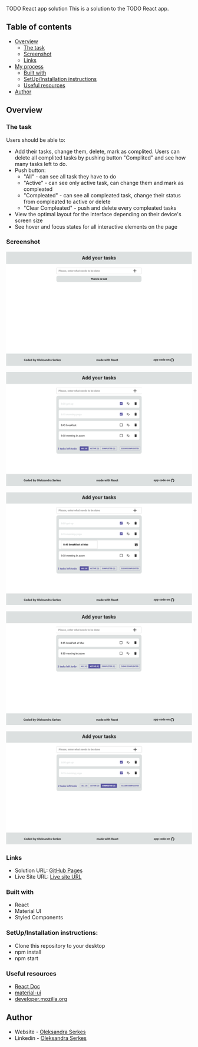TODO React app solution
This is a solution to the TODO React app.

## Table of contents

- [Overview](#overview)
  - [The task](#the-task)
  - [Screenshot](#screenshot)
  - [Links](#links)
- [My process](#my-process)
  - [Built with](#built-with)
  - [SetUp/Installation instructions](#setUp/installation-instructions)
  - [Useful resources](#useful-resources)
- [Author](#author)

## Overview

### The task

Users should be able to:

- Add their tasks, change them, delete, mark as complited. Users can delete all complited tasks by pushing button "Complited" and see how many tasks left to do.
- Push button:
  - "All" - can see all task they have to do
  - "Active" - can see only active task, can change them and mark as compleated
  - "Compleated" - can see all compleated task, change their status from compleated to active or delete
  - "Clear Compleated" - push and delete every compleated tasks
- View the optimal layout for the interface depending on their device's screen size
- See hover and focus states for all interactive elements on the page

### Screenshot

![Design desctop preview for the TODO app solution](./public/images/start-page.png)

![Design desctop preview for adding status TODO app solution](./public/images/added-status.png)

![Design desctop preview for changing the task in TODO app solution](./public/images/change-todo.png)

![Design desctop preview for Active tasks page TODO app solution](./public/images/active-todo.png)

![Design desctop preview for Compleated tasks page TODO app solution](./public/images/compleated-todo.png)

### Links

- Solution URL: [GitHub Pages](https://github.com/OlSerkes/todoList-react)
- Live Site URL: [Live site URL](https://olserkes.github.io/todoList-react/)

### Built with

- React
- Material UI
- Styled Components

### SetUp/Installation instructions:

- Clone this repository to your desktop
- npm install
- npm start

### Useful resources

- [React Doc](https://react.dev/)
- [material-ui](https://mui.com/material-ui/getting-started/installation/)
- [developer.mozilla.org](https://developer.mozilla.org/en-US/docs/Learn/Tools_and_testing/Client-side_JavaScript_frameworks/React_getting_started)

## Author

- Website - [Oleksandra Serkes](https://github.com/OlSerkes)
- Linkedin - [Oleksandra Serkes](https://www.linkedin.com/in/oleksandra-serkes-65580620a/)
